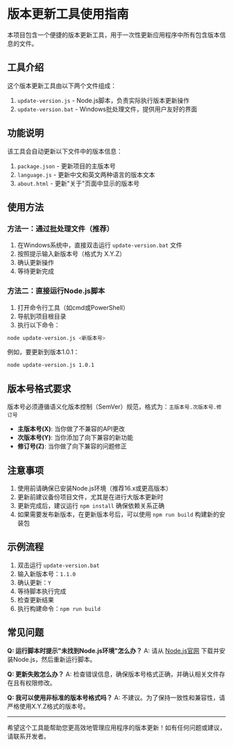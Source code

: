 # 版本更新工具使用指南

本项目包含一个便捷的版本更新工具，用于一次性更新应用程序中所有包含版本信息的文件。

## 工具介绍

这个版本更新工具由以下两个文件组成：

1. `update-version.js` - Node.js脚本，负责实际执行版本更新操作
2. `update-version.bat` - Windows批处理文件，提供用户友好的界面

## 功能说明

该工具会自动更新以下文件中的版本信息：

1. `package.json` - 更新项目的主版本号
2. `language.js` - 更新中文和英文两种语言的版本文本
3. `about.html` - 更新"关于"页面中显示的版本号

## 使用方法

### 方法一：通过批处理文件（推荐）

1. 在Windows系统中，直接双击运行 `update-version.bat` 文件
2. 按照提示输入新版本号（格式为 X.Y.Z）
3. 确认更新操作
4. 等待更新完成

### 方法二：直接运行Node.js脚本

1. 打开命令行工具（如cmd或PowerShell）
2. 导航到项目根目录
3. 执行以下命令：

```bash
node update-version.js <新版本号>
```

例如，要更新到版本1.0.1：

```bash
node update-version.js 1.0.1
```

## 版本号格式要求

版本号必须遵循语义化版本控制（SemVer）规范，格式为：`主版本号.次版本号.修订号`

- **主版本号(X)**: 当你做了不兼容的API更改
- **次版本号(Y)**: 当你添加了向下兼容的新功能
- **修订号(Z)**: 当你做了向下兼容的问题修正

## 注意事项

1. 使用前请确保已安装Node.js环境（推荐16.x或更高版本）
2. 更新前建议备份项目文件，尤其是在进行大版本更新时
3. 更新完成后，建议运行 `npm install` 确保依赖关系正确
4. 如果需要发布新版本，在更新版本号后，可以使用 `npm run build` 构建新的安装包

## 示例流程

1. 双击运行 `update-version.bat`
2. 输入新版本号：`1.1.0`
3. 确认更新：`Y`
4. 等待脚本执行完成
5. 检查更新结果
6. 执行构建命令：`npm run build`

## 常见问题

**Q: 运行脚本时提示"未找到Node.js环境"怎么办？**
A: 请从 [Node.js官网](https://nodejs.org/) 下载并安装Node.js，然后重新运行脚本。

**Q: 更新失败怎么办？**
A: 检查错误信息，确保版本号格式正确，并确认相关文件存在且有权限修改。

**Q: 我可以使用非标准的版本号格式吗？**
A: 不建议。为了保持一致性和兼容性，请严格使用X.Y.Z格式的版本号。

---

希望这个工具能帮助您更高效地管理应用程序的版本更新！如有任何问题或建议，请联系开发者。